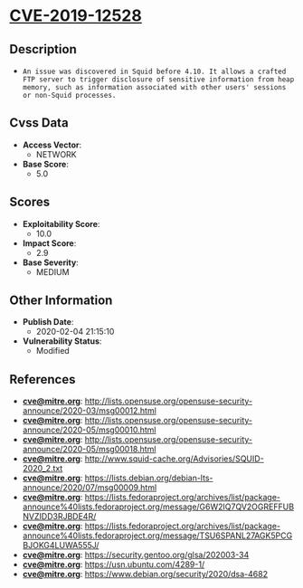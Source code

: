 
# [CVE-2019-12528](https://cve.mitre.org/cgi-bin/cvename.cgi?name=CVE-2019-12528)

## Description

- `An issue was discovered in Squid before 4.10. It allows a crafted FTP server to trigger disclosure of sensitive information from heap memory, such as information associated with other users' sessions or non-Squid processes.`

## Cvss Data

- **Access Vector**:
  - NETWORK
- **Base Score**:
  - 5.0

## Scores

- **Exploitability Score**:
  - 10.0
- **Impact Score**:
  - 2.9
- **Base Severity**:
  - MEDIUM

## Other Information

- **Publish Date**:
  - 2020-02-04 21:15:10
- **Vulnerability Status**:
  - Modified

## References

- **cve@mitre.org**: http://lists.opensuse.org/opensuse-security-announce/2020-03/msg00012.html
- **cve@mitre.org**: http://lists.opensuse.org/opensuse-security-announce/2020-05/msg00010.html
- **cve@mitre.org**: http://lists.opensuse.org/opensuse-security-announce/2020-05/msg00018.html
- **cve@mitre.org**: http://www.squid-cache.org/Advisories/SQUID-2020_2.txt
- **cve@mitre.org**: https://lists.debian.org/debian-lts-announce/2020/07/msg00009.html
- **cve@mitre.org**: https://lists.fedoraproject.org/archives/list/package-announce%40lists.fedoraproject.org/message/G6W2IQ7QV2OGREFFUBNVZIDD3RJBDE4R/
- **cve@mitre.org**: https://lists.fedoraproject.org/archives/list/package-announce%40lists.fedoraproject.org/message/TSU6SPANL27AGK5PCGBJOKG4LUWA555J/
- **cve@mitre.org**: https://security.gentoo.org/glsa/202003-34
- **cve@mitre.org**: https://usn.ubuntu.com/4289-1/
- **cve@mitre.org**: https://www.debian.org/security/2020/dsa-4682
